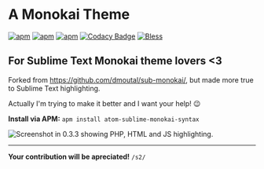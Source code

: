 # A Monokai Theme

[![apm](https://img.shields.io/apm/dm/atom-sublime-monokai-syntax.svg?style=flat-square)](https://atom.io/themes/atom-sublime-monokai-syntax)
[![apm](https://img.shields.io/apm/v/atom-sublime-monokai-syntax.svg?style=flat-square)](https://atom.io/themes/atom-sublime-monokai-syntax)
[![apm](https://img.shields.io/apm/l/atom-sublime-monokai-syntax.svg?style=flat-square)](https://github.com/odahcam/atom-sublime-monokai-syntax/blob/master/LICENSE.md)
[![Codacy Badge](https://api.codacy.com/project/badge/Grade/f18935fe527941d8be81199a9f4fbec3)](https://www.codacy.com/app/odahcam/atom-sublime-monokai-syntax?utm_source=github.com&amp;utm_medium=referral&amp;utm_content=odahcam/atom-sublime-monokai-syntax&amp;utm_campaign=Badge_Grade)
[![Bless](https://cdn.rawgit.com/LunaGao/BlessYourCodeTag/master/tags/alpaca.svg)](http://lunagao.github.io/BlessYourCodeTag/)

## For Sublime Text Monokai theme lovers <3

Forked from https://github.com/dmoutal/sub-monokai/, but made more true to Sublime Text highlighting.

Actually I'm trying to make it better and I want your help! 😉

**Install via APM:** `apm install atom-sublime-monokai-syntax`

![Screenshot in 0.3.3 showing PHP, HTML and JS highlighting.](https://github.com/odahcam/atom-sublime-monokai-syntax/raw/master/printscreens/0.3.3.PNG "Screenshot in 0.3.3 showing PHP, HTML and JS.")

----

**Your contribution will be apreciated!** `/s2/`
